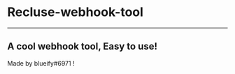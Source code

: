 # Recluse-webhook-tool
--------------------------------------
A cool webhook tool, Easy to use!
--------------------------------------


Made by blueify#6971 !

